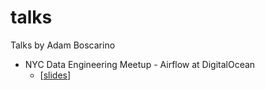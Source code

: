 # talks

Talks by Adam Boscarino

- NYC Data Engineering Meetup - Airflow at DigitalOcean
  - [[slides](https://github.com/ajbosco/talks/blob/master/nyc-data-eng-meetup/airflow-at-do.pdf)]

